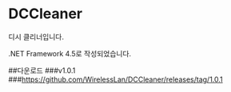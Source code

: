 # DCCleaner
디시 클리너입니다.

.NET Framework 4.5로 작성되었습니다.

##다운로드
###v1.0.1
###https://github.com/WirelessLan/DCCleaner/releases/tag/1.0.1
